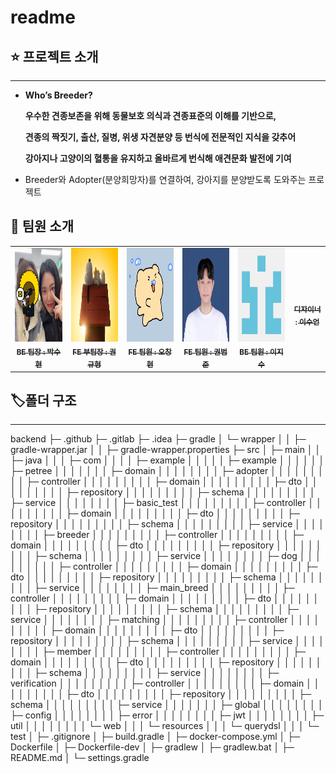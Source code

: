# readme
## ⭐ 프로젝트 소개

---

- **Who’s Breeder?**
    
    **우수한 견종보존을 위해 동물보호 의식과 견종표준의 이해를 기반으로,**
    
    **견종의 짝짓기, 출산, 질병, 위생 자견분양 등 번식에 전문적인 지식을 갖추어**
    
    **강아지나 고양이의 혈통을 유지하고 올바르게 번식해 애견문화 발전에 기여**
    
- Breeder와 Adopter(분양희망자)를 연결하여, 강아지를 분양받도록 도와주는 프로젝트

👤 팀원 소개
---
<table>
  <tbody>
    <tr>
      <td align="center"><a href=""><img src="./team/박수현.jpg" width="150" height="150"/><br /><sub><b>BE 팀장 : 박수현</b></sub></a><br /></td>
      <td align="center"><a href=""><img src="./team/권규형.jpg" width="150" height="150" alt=""/><br /><sub><b>FE 부팀장 : 권규형</b></sub></a><br /></td>
      <td align="center"><a href=""><img src="./team/오창현.png" width="150" height="150" alt=""/><br /><sub><b>FE 팀원 : 오창현</b></sub></a><br /></td>
      <td align="center"><a href=""><img src="./team/권범준.jpg" width="150" height="150" alt=""/><br /><sub><b>FE 팀원 : 권범준</b></sub></a><br /></td>
      <td align="center"><a href=""><img src="./team/이지수.png" width="150" height="150" alt=""/><br /><sub><b>BE 팀원 : 이지수</b></sub></a><br /></td>
      <td align="center"><a href=""><img src="" width="100px;" alt=""/><br /><sub><b>디자이너 : 이수언</b></sub></a><br /></td>
    </tr>
  </tbody>
</table>

## 🏷️폴더 구조
---
backend
├─ .github
├─ .gitlab
├─ .idea
├─ gradle
│  └─ wrapper
│  │  ├─ gradle-wrapper.jar
│  │  ├─ gradle-wrapper.properties
├─ src
│  ├─ main
│  │  ├─ java
│  │  │  ├─ com
│  │  │  │  ├─ example
│  │  │  │  │  ├─ example
│  │  │  │  │  │  ├─ petree
│  │  │  │  │  │  │  ├─ domain
│  │  │  │  │  │  │  │  ├─ adopter
│  │  │  │  │  │  │  │  │  ├─ controller
│  │  │  │  │  │  │  │  │  ├─ domain
│  │  │  │  │  │  │  │  │  ├─ dto
│  │  │  │  │  │  │  │  │  ├─ repository
│  │  │  │  │  │  │  │  │  ├─ schema
│  │  │  │  │  │  │  │  │  ├─ service
│  │  │  │  │  │  │  │  ├─ basic_test
│  │  │  │  │  │  │  │  │  ├─ controller
│  │  │  │  │  │  │  │  │  ├─ domain
│  │  │  │  │  │  │  │  │  ├─ dto
│  │  │  │  │  │  │  │  │  ├─ repository
│  │  │  │  │  │  │  │  │  ├─ schema
│  │  │  │  │  │  │  │  │  ├─ service
│  │  │  │  │  │  │  │  ├─ breeder
│  │  │  │  │  │  │  │  │  ├─ controller
│  │  │  │  │  │  │  │  │  ├─ domain
│  │  │  │  │  │  │  │  │  ├─ dto
│  │  │  │  │  │  │  │  │  ├─ repository
│  │  │  │  │  │  │  │  │  ├─ schema
│  │  │  │  │  │  │  │  │  ├─ service
│  │  │  │  │  │  │  │  ├─ dog
│  │  │  │  │  │  │  │  │  ├─ controller
│  │  │  │  │  │  │  │  │  ├─ domain
│  │  │  │  │  │  │  │  │  ├─ dto
│  │  │  │  │  │  │  │  │  ├─ repository
│  │  │  │  │  │  │  │  │  ├─ schema
│  │  │  │  │  │  │  │  │  ├─ service
│  │  │  │  │  │  │  │  ├─ main_breed
│  │  │  │  │  │  │  │  │  ├─ controller
│  │  │  │  │  │  │  │  │  ├─ domain
│  │  │  │  │  │  │  │  │  ├─ dto
│  │  │  │  │  │  │  │  │  ├─ repository
│  │  │  │  │  │  │  │  │  ├─ schema
│  │  │  │  │  │  │  │  │  ├─ service
│  │  │  │  │  │  │  │  ├─ matching
│  │  │  │  │  │  │  │  │  ├─ controller
│  │  │  │  │  │  │  │  │  ├─ domain
│  │  │  │  │  │  │  │  │  ├─ dto
│  │  │  │  │  │  │  │  │  ├─ repository
│  │  │  │  │  │  │  │  │  ├─ schema
│  │  │  │  │  │  │  │  │  ├─ service
│  │  │  │  │  │  │  │  ├─ member
│  │  │  │  │  │  │  │  │  ├─ controller
│  │  │  │  │  │  │  │  │  ├─ domain
│  │  │  │  │  │  │  │  │  ├─ dto
│  │  │  │  │  │  │  │  │  ├─ repository
│  │  │  │  │  │  │  │  │  ├─ schema
│  │  │  │  │  │  │  │  │  ├─ service
│  │  │  │  │  │  │  │  ├─ verification
│  │  │  │  │  │  │  │  │  ├─ controller
│  │  │  │  │  │  │  │  │  ├─ domain
│  │  │  │  │  │  │  │  │  ├─ dto
│  │  │  │  │  │  │  │  │  ├─ repository
│  │  │  │  │  │  │  │  │  ├─ schema
│  │  │  │  │  │  │  │  │  ├─ service
│  │  │  │  │  │  │  ├─ global
│  │  │  │  │  │  │  │  ├─ config
│  │  │  │  │  │  │  │  ├─ error
│  │  │  │  │  │  │  │  ├─ jwt
│  │  │  │  │  │  │  │  ├─ util
│  │  │  │  │  │  │  │  └─ web
│  │  │  └─ resources
│  │  │  └─ querydsl
│  │  │  └─ test
│  ├─ .gitignore
│  ├─ build.gradle
│  ├─ docker-compose.yml
│  ├─ Dockerfile
│  ├─ Dockerfile-dev
│  ├─ gradlew
│  ├─ gradlew.bat
│  ├─ README.md
│  └─  settings.gradle
